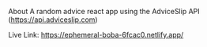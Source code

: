 
About
A random advice react app using the AdviceSlip API (https://api.adviceslip.com)

Live Link: https://ephemeral-boba-6fcac0.netlify.app/




